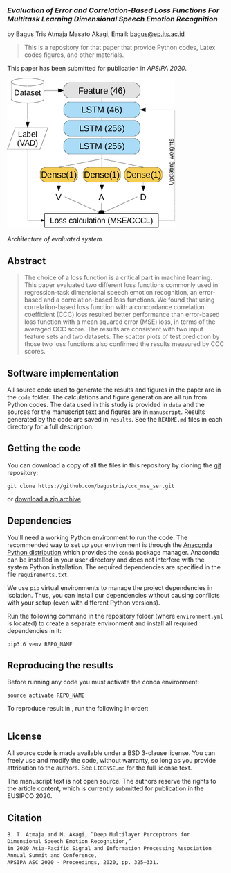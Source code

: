 ### *Evaluation of Error and Correlation-Based Loss Functions For Multitask Learning Dimensional Speech Emotion Recognition*

by
Bagus Tris Atmaja
Masato Akagi,
Email: bagus@ep.its.ac.id

> This is a repository for that paper that provide Python codes, Latex codes 
> figures, and other materials.

This paper has been submitted for publication in *APSIPA 2020*.

![](fig/ccc_mse_system.png)

*Architecture of evaluated system.*


## Abstract

> The choice of a loss function is a critical part in machine learning. This 
paper evaluated two different loss functions commonly used in regression-task 
dimensional speech emotion recognition, an error-based and a correlation-based loss 
functions. We found that using correlation-based loss function with 
a concordance correlation coefficient (CCC) loss 
resulted better performance than error-based loss function with a mean squared error (MSE) loss, 
in terms of the averaged CCC score. The results are consistent with two input feature 
sets and two datasets. 
The scatter plots 
of test prediction by those two loss functions also confirmed the results 
measured by CCC scores.

## Software implementation

All source code used to generate the results and figures in the paper are in
the `code` folder.
The calculations and figure generation are all run from Python codes.
The data used in this study is provided in `data` and the sources for the
manuscript text and figures are in `manuscript`.
Results generated by the code are saved in `results`.
See the `README.md` files in each directory for a full description.


## Getting the code

You can download a copy of all the files in this repository by cloning the
[git](https://git-scm.com/) repository:

    git clone https://github.com/bagustris/ccc_mse_ser.git

or [download a zip archive](https://github.com/bagustris/ccc_mse_ser).



## Dependencies

You'll need a working Python environment to run the code.
The recommended way to set up your environment is through the
[Anaconda Python distribution](https://www.anaconda.com/download/) which
provides the `conda` package manager.
Anaconda can be installed in your user directory and does not interfere with
the system Python installation.
The required dependencies are specified in the file `requirements.txt`.

We use `pip` virtual environments to manage the project dependencies in
isolation.
Thus, you can install our dependencies without causing conflicts with your
setup (even with different Python versions).

Run the following command in the repository folder (where `environment.yml`
is located) to create a separate environment and install all required
dependencies in it:

    pip3.6 venv REPO_NAME


## Reproducing the results

Before running any code you must activate the conda environment:

    source activate REPO_NAME

To reproduce result in , run the following in order:  
```bash
```


## License

All source code is made available under a BSD 3-clause license. You can freely
use and modify the code, without warranty, so long as you provide attribution
to the authors. See `LICENSE.md` for the full license text.

The manuscript text is not open source. The authors reserve the rights to the
article content, which is currently submitted for publication in the
EUSIPCO 2020.


## Citation

``` 
B. T. Atmaja and M. Akagi, “Deep Multilayer Perceptrons for Dimensional Speech Emotion Recognition,” 
in 2020 Asia-Pacific Signal and Information Processing Association Annual Summit and Conference, 
APSIPA ASC 2020 - Proceedings, 2020, pp. 325–331.
```
